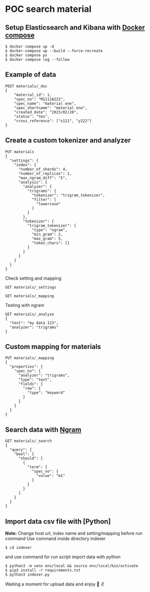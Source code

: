 # POC search material

## Setup Elasticsearch and Kibana with [Docker compose](https://www.elastic.co/guide/en/elasticsearch/reference/current/docker.html)
```
$ docker compose up -d
$ docker-compose up --build --force-recreate
$ docker compose ps
$ docker compose log --follow
```

## Example of data
```
POST materials/_doc
{
	"material_id": 1,
	"spec_no": "M1111A222",
	"spec_name": "material one",
	"spec_shortname": "material one",
	"created_date": "2023/02/28",
	"status": "Yes",
	"cross_reference": ["x111", "y222"]
}
```

## Create a custom tokenizer and analyzer
```
PUT materials
{
  "settings": {
    "index": {
      "number_of_shards": 4,
      "number_of_replicas": 1,
      "max_ngram_diff": "5",
      "analysis": {
        "analyzer": {
          "trigrams": {
            "tokenizer": "trigram_tokenizer",
            "filter": [
              "lowercase"
            ]
          }
        },
        "tokenizer": {
          "trigram_tokenizer": {
            "type": "ngram",
            "min_gram": 2,
            "max_gram": 5,
            "token_chars": []
          }
        }
      }
    }
  }
}
```

Check setting and mapping
```
GET materials/_settings

GET materials/_mapping
```

Testing with ngram
```
GET materials/_analyze
{
  "text": "my data 123",
  "analyzer": "trigrams"
}
```

## Custom mapping for materials
```
PUT materials/_mapping
{
  "properties": {
    "spec_no": {
      "analyzer": "trigrams",
      "type": "text",
      "fields": {
        "raw": {
          "type": "keyword"
        }
      }
    }
  }
}
```

## Search data with [Ngram](https://www.elastic.co/guide/en/elasticsearch/reference/current/analysis-ngram-tokenizer.html)
```
GET materials/_search
{
  "query": {
    "bool": {
      "should": [
        {
          "term": {
            "spec_no": {
              "value": "m1"
            }
          }
        }
      ]
    }
  }
}
```
## Import data csv file with [Python]

**Note:** Change host url, index name and setting/mapping before run command 
Use command inside directory indexer
```
$ cd indexer
```
and use command for run script import data with python
```
$ python3 -m venv env/local && source env/local/bin/activate
$ pip3 install -r requirements.txt
$ python3 indexer.py
```

Waiting a moment for upload data and enjoy :beers: :v:
